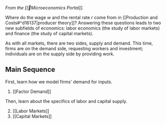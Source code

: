 *From the [[📏Microeconomics Portal]].*

Where do the wage $w$ and the rental rate $r$ come from in [[Production and Costs#^d16137|producer theory]]? Answering these questions leads to two new subfields of economics: labor economics (the study of labor markets) and finance (the study of capital markets).

As with all markets, there are two sides, supply and demand. This time, firms are on the demand side, requesting workers and investment; individuals are on the supply side by providing work.
## Main Sequence

First, learn how we model firms' demand for inputs.

1. [[Factor Demand]]

Then, learn about the specifics of labor and capital supply.

2. [[Labor Markets]]
3. [[Capital Markets]]

